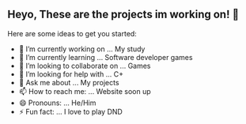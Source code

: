 ## Heyo, These are the projects im working on! 👋

Here are some ideas to get you started:

- 🔭 I’m currently working on ... My study
- 🌱 I’m currently learning ... Software developer games
- 👯 I’m looking to collaborate on ... Games
- 🤔 I’m looking for help with ... C+
- 💬 Ask me about ... My projects
- 📫 How to reach me: ... Website soon up
- 😄 Pronouns: ... He/Him
- ⚡ Fun fact: ... I love to play DND
